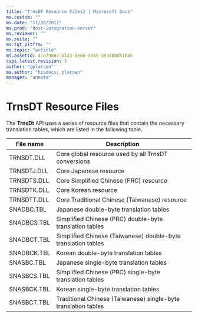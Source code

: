 ```yaml
---
title: "TrnsDT Resource Files2 | Microsoft Docs"
ms.custom: ""
ms.date: "11/30/2017"
ms.prod: "host-integration-server"
ms.reviewer: ""
ms.suite: ""
ms.tgt_pltfrm: ""
ms.topic: "article"
ms.assetid: 4ca79887-b1a3-4e66-a845-ae340bd61b85
caps.latest.revision: 3
author: "gplarsen"
ms.author: "hisdocs; plarsen"
manager: "anneta"
---
```

# TrnsDT Resource Files
The **TrnsDt** API uses a series of resource files that contain the necessary translation tables, which are listed in the following table.  


|  File name  |                          Description                           |
|-------------|----------------------------------------------------------------|
| TRNSDT.DLL  |      Core global resource used by all TrnsDT conversions       |
| TRNSDTJ.DLL |                     Core Japanese resource                     |
| TRNSDTS.DLL |             Core Simplified Chinese (PRC) resource             |
| TRNSDTK.DLL |                      Core Korean resource                      |
| TRNSDTT.DLL |         Core Traditional Chinese (Taiwanese) resource          |
| SNADBC.TBL  |            Japanese double-byte translation tables             |
| SNADBCS.TBL |    Simplified Chinese (PRC) double-byte translation tables     |
| SNADBCT.TBL | Simplified Chinese (Taiwanese) double-byte translation tables  |
| SNADBCK.TBL |             Korean double-byte translation tables              |
| SNASBC.TBL  |            Japanese single-byte translation tables             |
| SNASBCS.TBL |    Simplified Chinese (PRC) single-byte translation tables     |
| SNASBCK.TBL |             Korean single-byte translation tables              |
| SNASBCT.TBL | Traditional Chinese (Taiwanese) single-byte translation tables |

